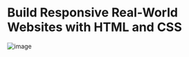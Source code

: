 # Build Responsive Real-World Websites with HTML and CSS
![image](https://user-images.githubusercontent.com/79535348/177020067-e8efd2a3-f819-473d-ac0a-616f7098d659.png)
